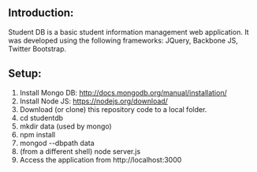 Introduction:
-------------
Student DB is a basic student information management web application. It was developed using the following frameworks:
JQuery, Backbone JS, Twitter Bootstrap.

Setup:
--------------------------------------------------
1.  Install Mongo DB: http://docs.mongodb.org/manual/installation/
2.  Install Node JS: https://nodejs.org/download/
3.  Download (or clone) this repository code to a local folder.
4.  cd studentdb
5.  mkdir data (used by mongo)
6.  npm install
7.  mongod --dbpath data
8.  (from a different shell) node server.js
9. Access the application from http://localhost:3000

